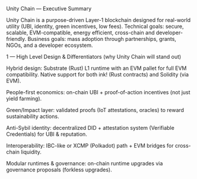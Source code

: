 Unity Chain — Executive Summary

Unity Chain is a purpose-driven Layer-1 blockchain designed for real-world utility (UBI, identity, green incentives, low fees). Technical goals: secure, scalable, EVM-compatible, energy efficient, cross-chain and developer-friendly. Business goals: mass adoption through partnerships, grants, NGOs, and a developer ecosystem.

1 — High Level Design & Differentiators (why Unity Chain will stand out)

Hybrid design: Substrate (Rust) L1 runtime with an EVM pallet for full EVM compatibility. Native support for both ink! (Rust contracts) and Solidity (via EVM).

People-first economics: on-chain UBI + proof-of-action incentives (not just yield farming).

Green/Impact layer: validated proofs (IoT attestations, oracles) to reward sustainability actions.

Anti-Sybil identity: decentralized DID + attestation system (Verifiable Credentials) for UBI & reputation.

Interoperability: IBC-like or XCMP (Polkadot) path + EVM bridges for cross-chain liquidity.

Modular runtimes & governance: on-chain runtime upgrades via governance proposals (forkless upgrades).
